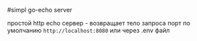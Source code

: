 #simpl go-echo server

простой http echo сервер - возвращает тело запроса
порт по умолчанию ```http://localhost:8080```
или через .env файл
